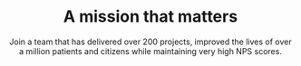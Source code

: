 ---
title: A mission that matters
image: images/bg/w2h.inn.logo.jpg
bgcolor: "#242F40"
subtitle: Join a team that has delivered over 200 projects, improved the lives of over a million patients and citizens while maintaining very high NPS scores.
introtitle: You got this far. 5 more minutes? 
introsubtitle: We are mission driven and would love to have you join our team.   
introtext:  
pageurl: careers
contactid: hiringcontact

modules:
  module: 
    - module_name: Why you should join
      image: images/bg/work.jpg
      image_caption:
      listing:
        - subtitle: Impact
          description: Way to Health is making a real difference to patient lives and to healthcare operations. We need your help to launch more programs, launch them faster, and make them more reliable and resilient.
        - subtitle: Growth
          description: Every day, month, and year we're addressing bigger and more interesting challenges. We learn, we get better, we do more. If you're looking for something boring and comfortable, we might not be a good fit. But c'mon... 
        - subtitle: The team
          description: We're admittedly biased, but our team kicks ass. See project list above to give you a flavor for the work we do. 
      is_even: true
    - module_name: About the team
      image: images/bg/team.careers.svg
      image_caption:
      listing:
        - subtitle: Driven but balanced
          description: We believe in the mission of what we're doing, and are enthusiastic about and dedicated to our work. We're also dedicated to our outside lives, children, pets, and hobbies - we leave work on time, and work-life balance is important to us.
          id: remote
        - subtitle: Collaborative
          description: We operate collaboratively across functions. We value and respect each other's skills, backgrounds, personal quirks, contributions, and limitations. We have implementation specialists writing regexes, developers writing product requirements - whatever makes sense for the product and the team. We all have input on the product and on how we work.
          id: remote
        - subtitle: Flexible
          description: We tend to work pretty standard business hours, but are flexible. Work your schedule, get the things done that you committed to and if you accepted a meeting invite, show up on time. Definitely no timesheets or billable hours, or needing to request PTO to leave early for your kid's little league game. You will however, be required to livestream that game just so some of us can reminisce and offer you helpful feedback. 
        - subtitle: Remote / On-site
          description: Since March 2020 we've been working entirely remotely. We've become very comfortable on Teams / Zoom - that's where we do most of our meetings, pairing sessions, 1-on-1s, and so on. Before the pandemic we worked from home one day a week, and once the office reopens we predict we'll be in our office on the Penn Campus 1-3 days a week.
      is_even: false
    - module_name: Technology and Requirements
      image: images/peng/rct.jpg
      image_caption:
      listing:
        - subtitle: Technology
          description: We have some constraints but we are flexible on technology choices as long as they are maintainable. Google "Choose Boring Technology". Some details - PHP/Symfony, MariaDb, PostgreSQL, VueJS, Jenkins, Gitlab, Docker, Mirth Connect. 
        - subtitle: Hiring requirements
          description: We're part of Health System and a University. So there are some minimums we have to adhere to. Bill Gates would not even be considered. Make of that what you will. Minimums being Bachelor's Degree (in any field), at least 3 years of experience in web development, Healthcare experience is a plus.
      is_even: true
    - module_name: Day in your life
      image: images/duplicate.svg
      image_caption:
      listing:
        - subtitle: Designing
          description: Design a program in conjunction with clinical or research partners. You have significant input into project design such as patient / participant level interactions, language and more. Expertise with the platform also drives the overall program design and launch. Your work will likely be acknowledged in peer reviewed publications as a co-author. 
        - subtitle: Coding
          description: Building a feature to allow an upcoming research study or clinical program to configure their program in a specific way.
        - subtitle: Improving
          description: Defining test cases, code reviewing or testing a colleague's code. Or deciding that the automated test coverage is adequate and that we can skip manual QA. Looking into scalability or performance issues on the platform, finding and fixing the root cause of whatever is slowing down the site or background jobs 
        - subtitle: Implementing
          description: Pairing with one of our implementation specialists on a tricky build - either helping them figure out how to combine WayToHealth's building blocks to accomplish what they need, or figuring out what additional building block we need to develop in order to do so
        - subtitle: Presenting
          description: Setting up a dashboard or ETL to our analytics database to illustrate the value of W2H programs to health system executives, or to provide visibility into the operations of a program. Presenting to leadership on successes of various programs on a quarterly basis or more frequently. 
      is_even: false
    - module_name: You got this far. 2 more mins?
      image: images/bg/apply.svg
      image_caption:
      listing:
        - subtitle: Engineers / Software developers
          description: We're currently looking for TWO software developers to join the team. A full job description and requirements can be found [here](https://w2h.us/developer). Please apply.
      is_even: true
---
